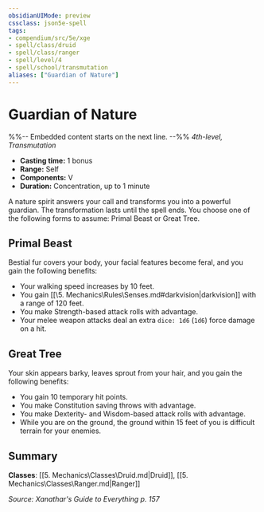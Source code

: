 ```yaml
---
obsidianUIMode: preview
cssclass: json5e-spell
tags:
- compendium/src/5e/xge
- spell/class/druid
- spell/class/ranger
- spell/level/4
- spell/school/transmutation
aliases: ["Guardian of Nature"]
---
```

# Guardian of Nature
%%-- Embedded content starts on the next line. --%%
*4th-level, Transmutation*  

- **Casting time:** 1 bonus
- **Range:** Self
- **Components:** V
- **Duration:** Concentration, up to 1 minute

A nature spirit answers your call and transforms you into a powerful guardian. The transformation lasts until the spell ends. You choose one of the following forms to assume: Primal Beast or Great Tree.

## Primal Beast

Bestial fur covers your body, your facial features become feral, and you gain the following benefits:

- Your walking speed increases by 10 feet.  
- You gain [[\5. Mechanics\Rules\Senses.md#darkvision|darkvision]] with a range of 120 feet.  
- You make Strength-based attack rolls with advantage.  
- Your melee weapon attacks deal an extra `dice: 1d6` (`1d6`) force damage on a hit.  

## Great Tree

Your skin appears barky, leaves sprout from your hair, and you gain the following benefits:

- You gain 10 temporary hit points.  
- You make Constitution saving throws with advantage.  
- You make Dexterity- and Wisdom-based attack rolls with advantage.  
- While you are on the ground, the ground within 15 feet of you is difficult terrain for your enemies.  

## Summary

**Classes**: [[5. Mechanics\Classes\Druid.md|Druid]], [[5. Mechanics\Classes\Ranger.md|Ranger]]

*Source: Xanathar's Guide to Everything p. 157*